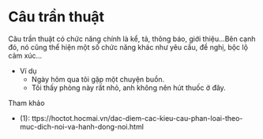 # Câu trần thuật

Câu trần thuật có chức năng chính là kể, tả, thông báo, giới thiệu…Bên cạnh đó, nó cũng thể hiện một số chức năng khác 
như yêu cầu, đề nghị, bộc lộ cảm xúc…

* Ví dụ
  * Ngày hôm qua tôi gặp một chuyện buồn.
  * Tôi thấy phòng này rất nhỏ, anh không nên hút thuốc ở đây. 

Tham khảo

* (1): ttps://hoctot.hocmai.vn/dac-diem-cac-kieu-cau-phan-loai-theo-muc-dich-noi-va-hanh-dong-noi.html
